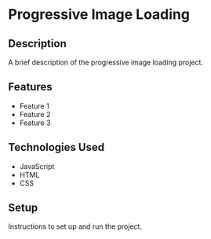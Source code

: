 # Progressive Image Loading

## Description

A brief description of the progressive image loading project.

## Features

- Feature 1
- Feature 2
- Feature 3

## Technologies Used

- JavaScript
- HTML
- CSS

## Setup

Instructions to set up and run the project.
